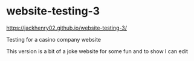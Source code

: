 # website-testing-3

https://jackhenry02.github.io/website-testing-3/

Testing for a casino company website


This version is a bit of a joke website for some fun and to show I can edit
